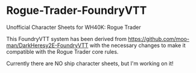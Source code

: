 # Rogue-Trader-FoundryVTT

Unofficial Character Sheets for WH40K: Rogue Trader

This FoundryVTT system has been derived from https://github.com/moo-man/DarkHeresy2E-FoundryVTT with the necessary changes to make it compatible with the Rogue Trader core rules.

Currently there are NO ship character sheets, but I'm working on it!
